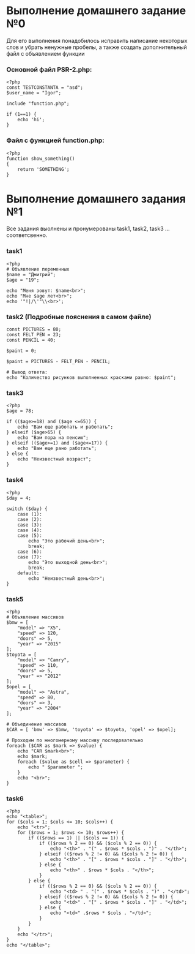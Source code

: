 # Выполнение домашнего задание №0

Для его выполнения понадобилось исправить написание некоторых слов и убрать ненужные пробелы, а также создать дополнительный файл с объявлением функции

### Основной файл PSR-2.php:
```
<?php
const TESTCONSTANTA = "asd";
$user_name = "Igor";

include "function.php";

if (1==1) {
    echo 'hi';
}
```

### Файл с функцией function.php:
```
<?php
function show_something()
{
    return 'SOMETHING';
}

```


# Выполнение домашнего задания №1

Все задания выолнены и пронумерованы task1, task2, task3 ... соответсвенно.

### task1
```
<?php
# Объявление переменных
$name = "Дмитрий";
$age = "19";

echo "Меня зовут: $name<br>";
echo "Мне $age лет<br>";
echo '"!|/\'"\\<br>';
```

### task2 (Подробные пояснения в самом файле)
```
const PICTURES = 80;
const FELT_PEN = 23;
const PENCIL = 40;

$paint = 0;

$paint = PICTURES - FELT_PEN - PENCIL;

# Вывод ответа:
echo "Количество рисунков выполненных красками равно: $paint";
```

### task3
```
<?php
$age = 78;

if (($age>=18) and ($age <=65)) {
    echo "Вам еще работать и работать";
} elseif ($age>65) {
    echo "Вам пора на пенсию";
} elseif (($age>=1) and ($age<=17)) {
    echo "Вам еще рано работать";
} else {
    echo "Неизвестный возраст";
}
```

### task4
```
<?php
$day = 4;

switch ($day) {
    case (1):
    case (2):
    case (3):
    case (4):
    case (5):
        echo "Это рабочий день<br>";
        break;
    case (6):
    case (7):
        echo "Это выходной день<br>";
        break;
    default:
        echo "Неизвестный день<br>";
}
```

### task5
```
<?php
# Объявление массивов
$bmw = [
    "model" => "X5",
    "speed" => 120,
    "doors" => 5,
    "year" => "2015"
];
$toyota = [
    "model" => "Camry",
    "speed" => 110,
    "doors" => 5,
    "year" => "2012"
];
$opel = [
    "model" => "Astra",
    "speed" => 80,
    "doors" => 3,
    "year" => "2004"
];

# Объединение массивов
$CAR = [ 'bmw' => $bmw, 'toyota' => $toyota, 'opel' => $opel];

# Проходим по многомерному массиву последовательно
foreach ($CAR as $mark => $value) {
    echo "CAR $mark<br>";
    echo $mark;
    foreach ($value as $cell => $parameter) {
        echo " $parameter ";
    }
    echo "<br>";
}
```

### task6
```
<?php
echo "<table>";
for ($cols = 1; $cols <= 10; $cols++) {
    echo "<tr>";
    for ($rows = 1; $rows <= 10; $rows++) {
        if (($rows == 1) || ($cols == 1)) {
            if (($rows % 2 == 0) && ($cols % 2 == 0)) {
                echo "<th>" . "(" . $rows * $cols . ")" . "</th>";
            } elseif (($rows % 2 != 0) && ($cols % 2 != 0)) {
                echo "<th>" . "[" . $rows * $cols . "]" . "</th>";
            } else {
                echo "<th>" . $rows * $cols . "</th>";
            }
        } else {
            if (($rows % 2 == 0) && ($cols % 2 == 0)) {
                echo "<td> " . "(" . $rows * $cols . ")" . "</td>";
            } elseif (($rows % 2 != 0) && ($cols % 2 != 0)) {
                echo "<td>" . "[" . $rows * $cols . "]" . "</td>";
            } else {
                echo "<td>" .$rows * $cols . "</td>";
            }
        }
    }
    echo "</tr>";
}
echo "</table>";
```